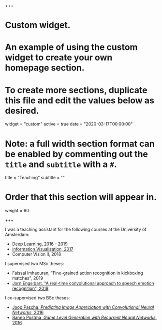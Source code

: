 +++
# Custom widget.
# An example of using the custom widget to create your own homepage section.
# To create more sections, duplicate this file and edit the values below as desired.
widget = "custom"
active = true
date = "2020-03-17T00:00:00"

# Note: a full width section format can be enabled by commenting out the `title` and `subtitle` with a `#`.
title = "Teaching"
subtitle = ""

# Order that this section will appear in.
weight = 60

+++

I was a teaching assistant for the following courses at the University of Amsterdam:

- [Deep Learning, 2016 - 2019](http://uvadlc.github.io/)
- [Information Visualization, 2017](https://github.com/kgavrilyuk/UvA-InfoVis-2017-Students)
- Computer Vision II, 2018

I supervised two MSc theses:

- Faissal Imhaouran, "Fine-grained action recognition in kickboxing matches", 2019
- [Jorn Engelbart, "A real-time convolutional approach to speech emotion recognition", 2018](https://pdfs.semanticscholar.org/95a5/f911e1c28ceaa61f473c15d50b80025ae9bd.pdf)

I co-supervised two BSc theses:

- [Joop Pascha, *Predicting Image Appreciation with Convolutional Neural Networks*, 2016](https://esc.fnwi.uva.nl/thesis/centraal/files/f1800401591.pdf)
- [Banno Postma, *Game Level Generation with Recurrent Neural Networks*, 2016](https://esc.fnwi.uva.nl/thesis/centraal/files/f1727262514.pdf) 

